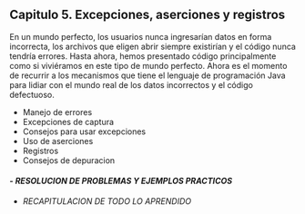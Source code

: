 ## Capitulo 5. Excepciones, aserciones y registros

En un mundo perfecto, los usuarios nunca ingresarían datos en forma incorrecta, los archivos que eligen abrir siempre existirían y el código nunca tendría errores. Hasta ahora, hemos presentado código principalmente como si viviéramos en este tipo de mundo perfecto. Ahora es el momento de recurrir a los mecanismos que tiene el lenguaje de programación Java para lidiar con el mundo real de los datos incorrectos y el código defectuoso.

- Manejo de errores
- Excepciones de captura
- Consejos para usar excepciones
- Uso de aserciones
- Registros
- Consejos de depuracion

#### - *RESOLUCION DE PROBLEMAS Y EJEMPLOS PRACTICOS*
- *RECAPITULACION DE TODO LO APRENDIDO*